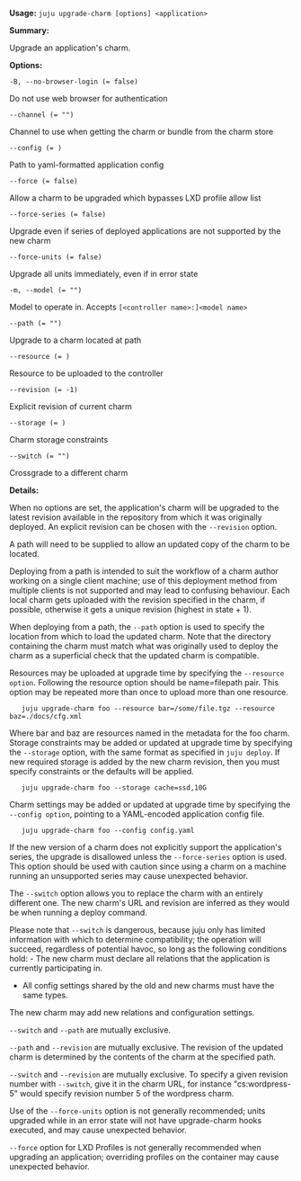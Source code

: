 **Usage:** `juju upgrade-charm [options] <application>`

**Summary:**

Upgrade an application's charm.

**Options:**

`-B, --no-browser-login (= false)`

Do not use web browser for authentication

`--channel (= "")`

Channel to use when getting the charm or bundle from the charm store

`--config (= )`

Path to yaml-formatted application config

`--force (= false)`

Allow a charm to be upgraded which bypasses LXD profile allow list

`--force-series (= false)`

Upgrade even if series of deployed applications are not supported by the new charm

`--force-units (= false)`

Upgrade all units immediately, even if in error state

`-m, --model (= "")`

Model to operate in. Accepts `[<controller name>:]<model name>`

`--path (= "")`

Upgrade to a charm located at path

`--resource (= )`

Resource to be uploaded to the controller

`--revision (= -1)`

Explicit revision of current charm

`--storage (= )`

Charm storage constraints

`--switch (= "")`

Crossgrade to a different charm

**Details:**

When no options are set, the application's charm will be upgraded to the latest revision available in the repository from which it was originally deployed. An explicit revision can be chosen with the `--revision` option.

A path will need to be supplied to allow an updated copy of the charm to be located.

Deploying from a path is intended to suit the workflow of a charm author working on a single client machine; use of this deployment method from multiple clients is not supported and may lead to confusing behaviour. Each local charm gets uploaded with the revision specified in the charm, if possible, otherwise it gets a unique revision (highest in state + 1).

When deploying from a path, the `--path` option is used to specify the location from which to load the updated charm. Note that the directory containing the charm must match what was originally used to deploy the charm as a superficial check that the updated charm is compatible.

Resources may be uploaded at upgrade time by specifying the `--resource option`. Following the resource option should be name=filepath pair. This option may be repeated more than once to upload more than one resource.

       juju upgrade-charm foo --resource bar=/some/file.tgz --resource baz=./docs/cfg.xml
Where bar and baz are resources named in the metadata for the foo charm. Storage constraints may be added or updated at upgrade time by specifying the `--storage` option, with the same format as specified in `juju deploy`. If new required storage is added by the new charm revision, then you must specify constraints or the defaults will be applied.

       juju upgrade-charm foo --storage cache=ssd,10G
Charm settings may be added or updated at upgrade time by specifying the `--config option`, pointing to a YAML-encoded application config file.

       juju upgrade-charm foo --config config.yaml
If the new version of a charm does not explicitly support the application's series, the upgrade is disallowed unless the `--force-series` option is used. This option should be used with caution since using a charm on a machine running an unsupported series may cause unexpected behavior.

The `--switch` option allows you to replace the charm with an entirely different one. The new charm's URL and revision are inferred as they would be when running a deploy command.

Please note that `--switch` is dangerous, because juju only has limited information with which to determine compatibility; the operation will succeed, regardless of potential havoc, so long as the following conditions hold: - The new charm must declare all relations that the application is currently participating in.

* All config settings shared by the old and new charms must have the same types.

The new charm may add new relations and configuration settings.

`--switch` and `--path` are mutually exclusive.

`--path` and `--revision` are mutually exclusive. The revision of the updated charm is determined by the contents of the charm at the specified path.

`--switch` and `--revision` are mutually exclusive. To specify a given revision number with `--switch`, give it in the charm URL, for instance "cs:wordpress-5" would specify revision number 5 of the wordpress charm.

Use of the `--force-units` option is not generally recommended; units upgraded while in an error state will not have upgrade-charm hooks executed, and may cause unexpected behavior.

`--force` option for LXD Profiles is not generally recommended when upgrading an application; overriding profiles on the container may cause unexpected behavior.
